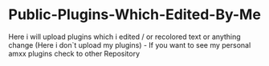 # Public-Plugins-Which-Edited-By-Me
Here i will upload plugins which i edited / or recolored text or anything change (Here i don`t upload my plugins) - If you want to see my personal amxx plugins check to other Repository
